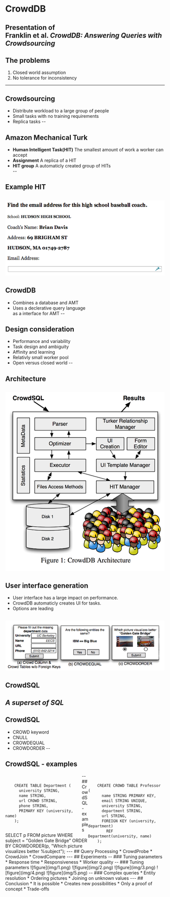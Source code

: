 # CrowdDB
Presentation of   
Franklin et al. *CrowdDB: Answering Queries with Crowdsourcing*
--
## The problems
1. Closed world assumption
2. No tolerance for inconsistency  
---
## Crowdsourcing
* Distribute workload to a large group of people
* Small tasks with no training requirements
* Replica tasks 
--
## Amazon Mechanical Turk
* **Human Intelligent Task(HIT)** The smallest amount of work a worker can accept  
* **Assignment** A replica of a HIT  
* **HIT group** A automaticly created group of HITs  
--
## Example HIT 
![figure](img/amt-example.png)
---
## CrowdDB
* Combines a database and AMT 
* Uses a declerative query language  
  as a interface for AMT
--
## Design consideration
* Performance and variability
* Task design and ambiguity
* Affinity and learning
* Relativly small worker pool
* Open versus closed world
--
## Architecture
![CrowdDB Architecture](img/crowddb-architecture.png)
--
## User interface generation
* User interface has a large impact on performance.
* CrowdDB automaticly creates UI for tasks. 
* Options are leading

![figure](img/ui.png)
---
## CrowdSQL
*A superset of SQL*
--
## CrowdSQL
* CROWD keyword
* CNULL
* CROWDEQUAL
* CROWDORDER
--
## CrowdSQL - examples
<div style="max-width:48%;float:left;">
<pre><code>
    CREATE TABLE Department (
      university STRING,
      name STRING,
      url CROWD STRING,
      phone STRING,
      PRIMARY KEY (university, name)
    );
</code></pre>
</div>
<div style="max-width:48%;float:right;">
<pre><code>
    CREATE CROWD TABLE Professor (
      name STRING PRIMARY KEY,
      email STRING UNIQUE,
      university STRING,
      department STRING,
      url STRING,
      FOREIGN KEY (university, department)
        REF Department(university, name)
    );
</code></pre>
</div>
--
## CrowdSQL - examples
    SELECT p FROM picture
      WHERE subject = "Golden Gate Bridge"
      ORDER BY CROWDORDER(p, "Which picture visualizes better %subject");
---
## Query Processing
* CrowdProbe
* CrowdJoin
* CrowdCompare
---
## Experiments
--
### Tuning parameters
* Response time
* Responsiveness
* Worker quality
--
### Tuning parameters
![figure](img/1.png)
![figure](img/2.png)
![figure](img/3.png)
![figure](img/4.png)
![figure](img/5.png)
--
### Complex queries
* Entity resolution 
* Ordering pictures
* Joining on unknown values
---
## Conclusion
* It is possible
* <!-- Combination of human input and efficient DBMS -->Creates new possibilities
* Only a proof of concept
* Trade-offs 
